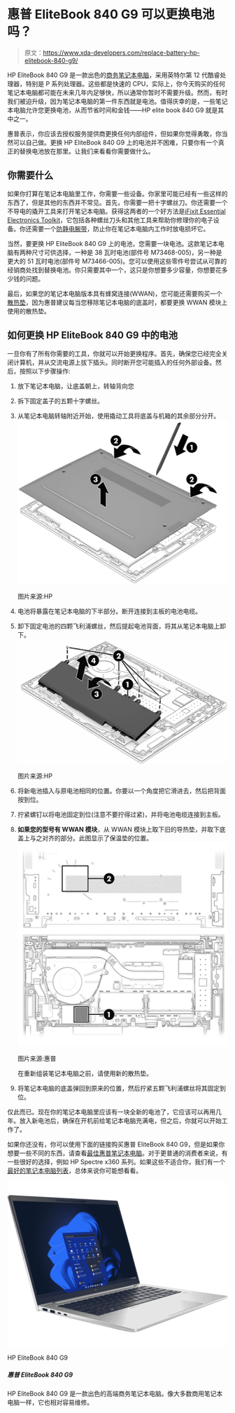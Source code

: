 # 惠普 EliteBook 840 G9 可以更换电池吗？

> 原文：<https://www.xda-developers.com/replace-battery-hp-elitebook-840-g9/>

HP EliteBook 840 G9 是一款出色的[商务笔记本电脑](https://www.xda-developers.com/best-business-laptops/)，采用英特尔第 12 代酷睿处理器，特别是 P 系列处理器。这些都是快速的 CPU，实际上，你今天购买的任何笔记本电脑都可能在未来几年内足够快，所以通常你暂时不需要升级。然而，有时我们被迫升级，因为笔记本电脑的第一件东西就是电池。值得庆幸的是，一些笔记本电脑允许您更换电池，从而节省时间和金钱——HP elite book 840 G9 就是其中之一。

惠普表示，你应该去授权服务提供商更换任何内部组件，但如果你觉得勇敢，你当然可以自己做。更换 HP EliteBook 840 G9 上的电池并不困难，只要你有一个真正的替换电池放在那里。让我们来看看你需要做什么。

## 你需要什么

如果你打算在笔记本电脑里工作，你需要一些设备。你家里可能已经有一些这样的东西了，但是其他的东西并不常见。首先，你需要一把十字螺丝刀。你还需要一个不导电的撬开工具来打开笔记本电脑。获得这两者的一个好方法是[iFixit Essential Electronics Toolkit](https://www.amazon.com/iFixit-Essential-Electronics-Toolkit-Smartphone/dp/B0964G2Y7S/?tag=xda-4ecq34a-20&ascsubtag=UUxdaUeUpU43545&asc_refurl=https%3A%2F%2Fwww.xda-developers.com%2Freplace-battery-hp-elitebook-840-g9%2F&asc_campaign=Evergreen)，它包括各种螺丝刀头和其他工具来帮助你修理你的电子设备。你还需要一个[防静电腕带](https://www.amazon.com/Wristband-Bracelet-Grounding-Alligator-Extendable/dp/B08CXQN86W?tag=xda-4ecq34a-20&ascsubtag=UUxdaUeUpU43545&asc_refurl=https%3A%2F%2Fwww.xda-developers.com%2Freplace-battery-hp-elitebook-840-g9%2F&asc_campaign=Evergreen)，防止你在笔记本电脑内工作时放电损坏它。

当然，要更换 HP EliteBook 840 G9 上的电池，您需要一块电池。这款笔记本电脑有两种尺寸可供选择，一种是 38 瓦时电池(部件号 M73468-005)，另一种是更大的 51 瓦时电池(部件号 M73466-005)。您可以使用这些零件号尝试从可靠的经销商处找到替换电池。你只需要其中一个，这只是你想要多少容量，你想要花多少钱的问题。

最后，如果您的笔记本电脑版本具有蜂窝连接(WWAN)，您可能还需要购买一个[散热垫](https://www.amazon.com/Gelid-Solutions-GP-Extreme-2-0mm-Thermal/dp/B07BSPZTNV?tag=xda-4ecq34a-20&ascsubtag=UUxdaUeUpU43545&asc_refurl=https%3A%2F%2Fwww.xda-developers.com%2Freplace-battery-hp-elitebook-840-g9%2F&asc_campaign=Evergreen)，因为惠普建议每当您移除笔记本电脑的底盖时，都要更换 WWAN 模块上使用的散热垫。

## 如何更换 HP EliteBook 840 G9 中的电池

一旦你有了所有你需要的工具，你就可以开始更换程序。首先，确保您已经完全关闭计算机，并从交流电源上拔下插头。同时断开您可能插入的任何外部设备。然后，按照以下步骤操作:

1.  放下笔记本电脑，让底盖朝上，转轴背向您
2.  拆下固定盖子的五颗十字螺丝。
3.  从笔记本电脑转轴附近开始，使用撬动工具将底盖与机箱的其余部分分开。<picture>![Illustration showing how to remove the bottom cover on the HP EliteBook 840 G9](img/7677e35317d4ada978fd2a832159e778.png)</picture>

    图片来源:HP

4.  电池将暴露在笔记本电脑的下半部分。断开连接到主板的电池电缆。
5.  卸下固定电池的四颗飞利浦螺丝，然后提起电池背面，将其从笔记本电脑上卸下。<picture>![Illustration showing how to remove the battery on the HP EliteBook 840 G9](img/f034c4f491dd25d299b4d36e75da8bbe.png)</picture>

    图片来源:HP

6.  将新电池插入与原电池相同的位置。你要以一个角度把它滑进去，然后把背面按到位。
7.  拧紧螺钉以将电池固定到位(注意不要拧得过紧)，并将电池电缆连接到主板。
8.  **如果您的型号有 WWAN 模块**，从 WWAN 模块上取下旧的导热垫，并取下底盖上与之对齐的部分。此图显示了保温垫的位置。<picture>![Illustration showing the thermal pad locations for the WWAN module on the HP EliteBook 840 G9](img/dc32588730470092c5647b47a3de2ab7.png)</picture>

    图片来源:惠普

    在重新组装笔记本电脑之前，请使用新的散热垫。
9.  将笔记本电脑的底盖弹回到原来的位置，然后拧紧五颗飞利浦螺丝将其固定到位。

仅此而已。现在你的笔记本电脑里应该有一块全新的电池了，它应该可以再用几年。放入新电池后，确保在开机前给笔记本电脑充满电，但之后，你就可以开始工作了。

如果你还没有，你可以使用下面的链接购买惠普 EliteBook 840 G9，但是如果你想要一些不同的东西，请查看[最佳惠普笔记本电脑](https://www.xda-developers.com/best-hp-laptops/)。对于更普通的消费者来说，有一些很好的选择，例如 HP Spectre x360 系列。如果这些不适合你，我们有一个[最好的笔记本电脑列表](https://www.xda-developers.com/best-laptops/)，总体来说你可能想看看。

 <picture>![The HP EliteBook 840 G9 is a 14-inch laptop powered by Intel P-series processors and featuring a sleek subdued design.](img/0c6f5495e5032546b5781ad41df89f5b.png)</picture> 

HP EliteBook 840 G9

##### 惠普 EliteBook 840 G9

HP EliteBook 840 G9 是一款出色的高端商务笔记本电脑。像大多数商用笔记本电脑一样，它也相对容易维修。